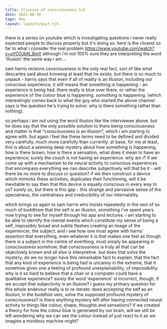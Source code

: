 ```yaml
---
title: illusion of consciousness.txt
date: 2021-06-30
tags: dev
layout: layouts/post.njk
---
```


there is a series on youtube which is investigating questions
i never really expected people to discuss properly but it's
doing so. here is the closest so far to what i consider the
real problem https://www.youtube.com/watch?v=uYC0JbN_BmY
although i'm not 100% sure they are interpreting the word
'illusion' the same way i am ...

sam harris reckons consciousness is the only real fact, sort of
like what descartes said about knowing at least that he exists.
but there is so much to unpack - harris says that even if all
of reality is an illusion, including our conscious experience,
it still means that something is happening - an experience is
being had. there really is blue over there, or rather the
experience of the colour blue is happening. _something_ is
happening. (which interestingly comes back to what the guy
who started the above channel says is the question he's
trying to solve: why is there something rather than nothing).

so perhaps i am not using the word illusion like the interviewee
above. but he does say that the only possible solution to
there being consciousness and matter is that "consciousness
is an illusion", which i am starting to agree with. but again
i feel like these terms need to be defined and divided very
carefully, much more carefully than currently. at base, for me
at least, this is about a seeming deep mystery about how
something is happening, how is there brown, how is there a
sensation, what does it mean to have an experience; surely
the couch is not having an experience. why am i? if we come up
with a mechanism to tie neural activity to conscious experiences
that encompass everything we can describe subjectively will
that be it - will there be no more to discuss or question?
if we then construct a device which mimicks these activities,
duplicates their functioning, will it be inevitable to say
then that this device is equally conscious in every way to
us? surely so, but there is this gap - this strange and
pervasive sense of the specialness, the centralness and
irreducibility of our internalality.

which brings us again to sam harris who insists repeatedly
in the vein of so much of buddhism that the self is an
illusion, something i've spent years now trying to see for
myself through his app and lectures. i am starting to be
able to identify the mental events which constitute my
sense of being a self, impossibly broad and
subtle flashes creating an image of the experiencer, the
subject. and i see how one must agree with harris' assertion
that everything, even whatever it is that makes one feel
as though there is a subject in the centre of everthing,
must simply be appearing in consciousness somehow, that
consciousness is truly all that can be objectively known
and all else is interpretive. but does that solve the
mystery, do we no longer have this remarkable fact to
explain, that the fact that any kind of experience is
being had is uncanny in the extreme, that it somehow gives
one a feeling of profound unexplainability, of impossibility.
why is it so hard to believe that a chair or a computer
could have a qualitative experience? surely the word
'experience' is incorrect, though, if we accept that
subjectivity is an illusion? i guess my primary question
for this whole endevour really is to re-iterate: does
accepting the self as an illusion, in the buddhist vein,
solve the supposed profound mystery of consciousness? is there
anything mystery left after having connected neural
activity to things like colour, shape, thoughts and
sensations? if we created a theory for how the colour
blue is generated by our brain, will we still be left
wondering why we can see the colour instead of just
react to it as we imagine a mindless machine might?